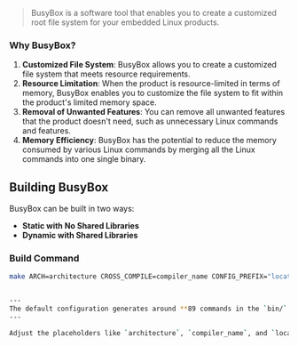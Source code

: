 
> BusyBox is a software tool that enables you to create a customized root file system for your embedded Linux products.

### Why BusyBox?

1. **Customized File System**: BusyBox allows you to create a customized file system that meets resource requirements.
2. **Resource Limitation**: When the product is resource-limited in terms of memory, BusyBox enables you to customize the file system to fit within the product's limited memory space.
3. **Removal of Unwanted Features**: You can remove all unwanted features that the product doesn't need, such as unnecessary Linux commands and features.
4. **Memory Efficiency**: BusyBox has the potential to reduce the memory consumed by various Linux commands by merging all the Linux commands into one single binary.

## Building BusyBox

BusyBox can be built in two ways:
- **Static with No Shared Libraries**
- **Dynamic with Shared Libraries**

### Build Command

```bash
make ARCH=architecture CROSS_COMPILE=compiler_name CONFIG_PREFIX="location_of_install_busybox" install


---
The default configuration generates around **89 commands in the `bin/` folder**. You can use `menuconfig` to increase or decrease these commands.
---

Adjust the placeholders like `architecture`, `compiler_name`, and `location_of_install_busybox` with the appropriate values.
